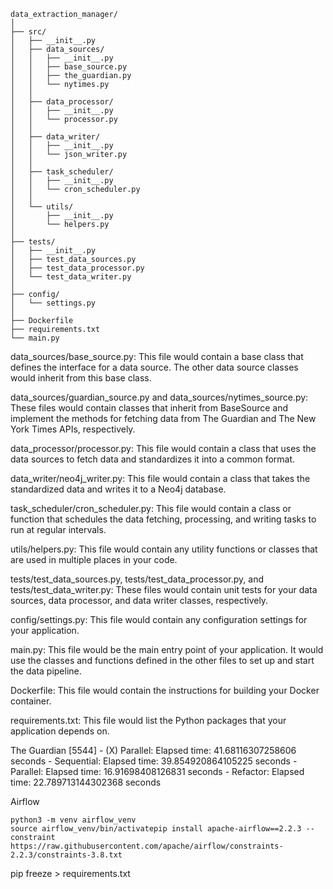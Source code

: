 ```
data_extraction_manager/
│
├── src/
│   ├── __init__.py
│   ├── data_sources/
│   │   ├── __init__.py
│   │   ├── base_source.py
│   │   ├── the_guardian.py
│   │   └── nytimes.py
│   │
│   ├── data_processor/
│   │   ├── __init__.py
│   │   └── processor.py
│   │
│   ├── data_writer/
│   │   ├── __init__.py
│   │   └── json_writer.py
│   │
│   ├── task_scheduler/
│   │   ├── __init__.py
│   │   └── cron_scheduler.py
│   │
│   └── utils/
│       ├── __init__.py
│       └── helpers.py
│
├── tests/
│   ├── __init__.py
│   ├── test_data_sources.py
│   ├── test_data_processor.py
│   └── test_data_writer.py
│
├── config/
│   └── settings.py
│
├── Dockerfile
├── requirements.txt
└── main.py
```

data_sources/base_source.py: This file would contain a base class that defines the interface for a data source. The other data source classes would inherit from this base class.

data_sources/guardian_source.py and data_sources/nytimes_source.py: These files would contain classes that inherit from BaseSource and implement the methods for fetching data from The Guardian and The New York Times APIs, respectively.

data_processor/processor.py: This file would contain a class that uses the data sources to fetch data and standardizes it into a common format.

data_writer/neo4j_writer.py: This file would contain a class that takes the standardized data and writes it to a Neo4j database.

task_scheduler/cron_scheduler.py: This file would contain a class or function that schedules the data fetching, processing, and writing tasks to run at regular intervals.

utils/helpers.py: This file would contain any utility functions or classes that are used in multiple places in your code.

tests/test_data_sources.py, tests/test_data_processor.py, and tests/test_data_writer.py: These files would contain unit tests for your data sources, data processor, and data writer classes, respectively.

config/settings.py: This file would contain any configuration settings for your application.

main.py: This file would be the main entry point of your application. It would use the classes and functions defined in the other files to set up and start the data pipeline.

Dockerfile: This file would contain the instructions for building your Docker container.

requirements.txt: This file would list the Python packages that your application depends on.

The Guardian [5544] - (X) Parallel: Elapsed time: 41.68116307258606 seconds - Sequential: Elapsed time: 39.854920864105225 seconds - Parallel: Elapsed time: 16.91698408126831 seconds - Refactor: Elapsed time: 22.789713144302368 seconds

Airflow

```
python3 -m venv airflow_venv
source airflow_venv/bin/activatepip install apache-airflow==2.2.3 --constraint https://raw.githubusercontent.com/apache/airflow/constraints-2.2.3/constraints-3.8.txt
```

pip freeze > requirements.txt
